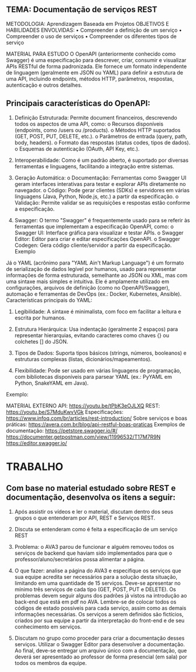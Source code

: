 ## TEMA: Documentação de serviços REST
METODOLOGIA: Aprendizagem Baseada em Projetos
OBJETIVOS E HABILIDADES ENVOLVIDAS:
• Compreender a definição de um serviço
• Compreender o uso de serviços
• Compreender os diferentes tipos de serviço

MATERIAL PARA ESTUDO
O OpenAPI (anteriormente conhecido como Swagger) é uma especificação para descrever,
criar, consumir e visualizar APIs RESTful de forma padronizada. Ele fornece um formato
independente de linguagem (geralmente em JSON ou YAML) para definir a estrutura de uma
API, incluindo endpoints, métodos HTTP, parâmetros, respostas, autenticação e outros
detalhes.

## Principais características do OpenAPI:

1. Definição Estruturada: Permite document financeiros, descrevendo todos os
aspectos de uma API, como:
o Recursos disponíveis (endpoints, como /users ou /products).
o Métodos HTTP suportados (GET, POST, PUT, DELETE, etc.).
o Parâmetros de entrada (query, path, body, headers).
o Formato das respostas (status codes, tipos de dados).
o Esquemas de autenticação (OAuth, API Key, etc.).

2. Interoperabilidade: Como é um padrão aberto, é suportado por diversas ferramentas
e linguagens, facilitando a integração entre sistemas.

3. Geração Automática:
o Documentação: Ferramentas como Swagger UI geram interfaces interativas
para testar e explorar APIs diretamente no navegador.
o Código: Pode gerar clientes (SDKs) e servidores em várias linguagens (Java,
Python, Node.js, etc.) a partir da especificação.
o Validação: Permite validar se as requisições e respostas estão conforme a
especificação.

4. Swagger: O termo "Swagger" é frequentemente usado para se referir às ferramentas
que implementam a especificação OpenAPI, como:
o Swagger UI: Interface gráfica para visualizar e testar APIs.
o Swagger Editor: Editor para criar e editar especificações OpenAPI.
o Swagger Codegen: Gera código cliente/servidor a partir da especificação.
Exemplo

Já o YAML (acrônimo para "YAML Ain't Markup Language") é um formato de serialização de
dados legível por humanos, usado para representar informações de forma estruturada,
semelhante ao JSON ou XML, mas com uma sintaxe mais simples e intuitiva. Ele é
amplamente utilizado em configurações, arquivos de definição (como no OpenAPI/Swagger),
automação e ferramentas de DevOps (ex.: Docker, Kubernetes, Ansible).
Características principais do YAML:

1. Legibilidade: A sintaxe é minimalista, com foco em facilitar a leitura e escrita por
humanos.

2. Estrutura Hierárquica: Usa indentação (geralmente 2 espaços) para representar
hierarquias, evitando caracteres como chaves {} ou colchetes [] do JSON.

3. Tipos de Dados: Suporta tipos básicos (strings, números, booleanos) e estruturas
complexas (listas, dicionários/mapeamentos).

4. Flexibilidade: Pode ser usado em várias linguagens de programação, com bibliotecas
disponíveis para parsear YAML (ex.: PyYAML em Python, SnakeYAML em Java).

Exemplo:

MATERIAL EXTERNO
API: https://youtu.be/tPbK3eOJLXQ
REST: https://youtu.be/S7MduKwvVGk
Especificações: https://www.infoq.com/br/articles/rest-introduction/
Sobre serviços e boas práticas: https://avera.com.br/blog/api-restful-boas-praticas
Exemplos de documentação:
https://petstore.swagger.io/#/
https://documenter.getpostman.com/view/11996532/T17M7R9N
https://editor.swagger.io/

# TRABALHO

## Com base no material estudado sobre REST e documentação, desenvolva os itens a seguir:
1. Após assistir os vídeos e ler o material, discutam dentro dos seus grupos o que
entenderam por API, REST e Serviços REST.

2. Discuta se entenderam como é feita a especificação de um serviço REST

3. Problema: o AVA3 parou de funcionar e alguém removeu todos os serviços de backend que haviam sido implementados para que o professor/aluno/secretários possa
alimentar a página.

4. O que fazer: analise a página do AVA3 e especifique os serviços que sua equipe
acredita ser necessários para a solução desta situação, limitando em uma quantidade
de 15 serviços. Deve-se apresentar no mínimo três serviços de cada tipo (GET, POST,
PUT e DELETE). Os problemas devem seguir alguns dos padrões já vistos na
introdução ao back-end que está em pdf no AVA. Lembre-se de colocar todos os
códigos de estado possíveis para cada serviço, assim como as demais informações
necessárias. Os serviços a serem definidos são fictícios, criados por sua equipe a partir
da interpretação do front-end e de seu conhecimento em serviços.

5. Discutam no grupo como proceder para criar a documentação desses serviços. Utilizar
o Swagger Editor para desenvolver a documentação. Ao final, deve-se entregar um
arquivo único com a documentação, que deverá ser apresentado ao professor de
forma presencial (em sala) por todos os membros da equipe.